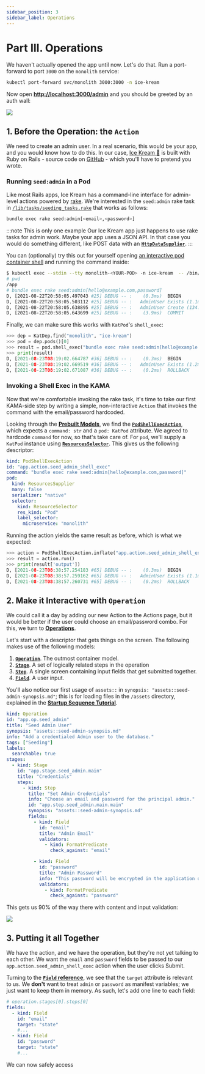 ```yaml
---
sidebar_position: 3
sidebar_label: Operations
---
```


# Part III. Operations

We haven't actually opened the app until now. Let's do that. Run a port-forward
to port `3000` on the `monolith` service:

```bash
kubectl port-forward svc/monolith 3000:3000 -n ice-kream
```

Now open **[http://localhost:3000/admin](http://localhost:3000/admin)** and you should be greeted
by an auth wall:

![](/img/walkthrough/no-admin.png)







## 1. Before the Operation: the `Action`

We need to create an admin user. In a real scenario, this would be your app, and 
you would know how to do this. In our case, 
[Ice Kream 🍦](https://github.com/nmachine-io/mono/tree/master/ice-kream)
is built with Ruby on Rails - source code on 
[GitHub](https://github.com/nmachine-io/mono/tree/master/ice-kream/ice-kream-app) - 
which you'll have to pretend you wrote.



### Running `seed:admin` in a Pod 

Like most Rails apps, Ice Kream has a command-line interface
for admin-level actions powered by [rake](https://guides.rubyonrails.org/v4.2/command_line.html).
 We're interested in the `seed:admin` rake task in 
[`/lib/tasks/seeding_tasks.rake`](https://github.com/nmachine-io/mono/blob/master/ice-kream/ice-kream-app/lib/tasks/seeding_tasks.rake)
that works as follows:

```bash
bundle exec rake seed:admin[<email>,<password>]
```

:::note This is only one example
Our Ice Kream app just happens to use rake tasks for admin work. Maybe your app uses a JSON API.
In that case you would do something different, like POST data with an 
**[`HttpDataSupplier`](/nope)**.
:::


You can (optionally) try this out for yourself opening 
[an interactive pod container shell](https://kubernetes.io/docs/reference/kubectl/cheatsheet/#interacting-with-running-pods) 
and running the command inside:

```bash title="$"
$ kubectl exec --stdin --tty monolith-<YOUR-POD> -n ice-kream  -- /bin/sh
# pwd
/app
# bundle exec rake seed:admin[hello@example.com,password]
D, [2021-08-22T20:58:05.497043 #25] DEBUG -- :    (0.3ms)  BEGIN
D, [2021-08-22T20:58:05.503112 #25] DEBUG -- :   AdminUser Exists (1.1ms)  SELECT  1 AS one FROM "admin_users" WHERE "admin_users"."email" = $1 LIMIT $2  [["email", "hello@example.com"], ["LIMIT", 1]]
D, [2021-08-22T20:58:05.638895 #25] DEBUG -- :   AdminUser Create (134.2ms)  INSERT INTO "admin_users" ("email", "encrypted_password", "created_at", "updated_at") VALUES ($1, $2, $3, $4) RETURNING "id"  [["email", "hello@example.com"], ["encrypted_password", "$2a$11$yT290E9K32FG22.TST6CLeJjNvWs2alaUNSXFR598d//5SP3QfAIa"], ["created_at", "2021-08-22 20:58:05.503942"], ["updated_at", "2021-08-22 20:58:05.503942"]]
D, [2021-08-22T20:58:05.643699 #25] DEBUG -- :    (3.9ms)  COMMIT
```

Finally, we can make sure this works with `KatPod`'s `shell_exec`:

```python title="$ python main.py console"
>>> dep = KatDep.find("monolith", "ice-kream")
>>> pod = dep.pods()[0]
>>> result = pod.shell_exec("bundle exec rake seed:admin[hello@example.com,password]")
>>> print(result)
D, [2021-08-23T08:19:02.664787 #36] DEBUG -- :    (0.3ms)  BEGIN
D, [2021-08-23T08:19:02.669519 #36] DEBUG -- :   AdminUser Exists (1.2ms)  SELECT  1 AS one FROM "admin_users" WHERE "admin_users"."email" = $1 LIMIT $2  [["email", "hello@example.com"], ["LIMIT", 1]]
D, [2021-08-23T08:19:02.671087 #36] DEBUG -- :    (0.2ms)  ROLLBACK
```





### Invoking a Shell Exec in the KAMA 

Now that we're comfortable invoking the rake task, it's time to take our first KAMA-side
step by writing a simple, non-interactive `Action` that invokes the command with the email/password
hardcoded.

Looking through the **[Prebuilt Models](/prebuilt-models)**, we find the 
**[`PodShellExecAction`](/nope)**, which expects a `command: str` and a `pod: KatPod` attribute. We agreed
to hardcode `command` for now, so that's take care of. For `pod`, we'll supply a `KatPod` 
instance using **[`ResourcesSelector`](/nope)**. This gives us the following descriptor:

```yaml title="descriptors/operations/seed_admin/shell_action.yaml"
kind: PodShellExecAction
id: "app.action.seed_admin_shell_exec"
command: "bundle exec rake seed:admin[hello@example.com,password]"
pod:
  kind: ResourcesSupplier
  many: false
  serializer: "native"
  selector:
    kind: ResourceSelector
    res_kind: "Pod"
    label_selector:
      microservice: "monolith"
```

Running the action yields the same result as before, which is what we expected:

 ```python title="$ python main.py console"
>>> action = PodShellExecAction.inflate("app.action.seed_admin_shell_exec")
>>> result = action.run()
>>> print(result['output'])
D, [2021-08-23T08:38:57.254183 #65] DEBUG -- :    (0.3ms)  BEGIN
D, [2021-08-23T08:38:57.259162 #65] DEBUG -- :   AdminUser Exists (1.1ms)  SELECT  1 AS one FROM "admin_users" WHERE "admin_users"."email" = $1 LIMIT $2  [["email", "hello@example.com"], ["LIMIT", 1]]
D, [2021-08-23T08:38:57.260731 #65] DEBUG -- :    (0.2ms)  ROLLBACK
 ```








## 2. Make it Interactive with `Operation`

We could call it a day by adding our new Action to the Actions page, but it would
be better if the user could choose an email/password combo. For this, we turn to
**[Operations](/prebuilt-models/operations/operations)**. 

Let's start with a descriptor that gets things on the screen. The following makes use of the 
following models:
1. **[`Operation`](/prebuilt-models/operations/operation)**. The outmost container model.
1. **[`Stage`](/prebuilt-models/operations/operation)**. A set of logically related steps in the operation
1. **[`Step`](/prebuilt-models/operations/operation)**. A single screen containing input fields that get submitted together.
1. **[`Field`](/prebuilt-models/operations/operation)**. A user input.

You'll also notice our first usage of `assets::` in `synopsis: "assets::seed-admin-synopsis.md"`; this is 
for loading files in the `/assets` directory, explained in the
 **[Startup Sequence Tutorial](/tutorials/startup-sequence-tutorial)**.

```yaml title="descriptors/operations/seed_admin/operation.yaml"
kind: Operation
id: "app.op.seed_admin"
title: "Seed Admin User"
synopsis: "assets::seed-admin-synopsis.md"
info: "Add a credentialed Admin user to the database."
tags: ["Seeding"]
labels:
  searchable: true
stages:
  - kind: Stage
    id: "app.stage.seed_admin.main"
    title: "Credentials"
    steps:
      - kind: Step
        title: "Set Admin Credentials"
        info: "Choose an email and password for the principal admin."
        id: "app.step.seed_admin.main.main"
        synopsis: "assets::seed-admin-synopsis.md"
        fields:
          - kind: Field
            id: "email"
            title: "Admin Email"
            validators:
              - kind: FormatPredicate
                check_against: "email"

          - kind: Field
            id: "password"
            title: "Admin Password"
            info: "This password will be encrypted in the application database; it will not be saved by NMachine; you are responsible for it."
            validators:
              - kind: FormatPredicate
                check_against: "password"
```

This gets us 90% of the way there with content and input validation:

![](/img/walkthrough/operation-one.png)







## 3. Putting it all Together

We have the action, and we have the operation, but they're not yet talking to each other. 
We want the `email` and `password` fields to be passed to our `app.action.seed_admin_shell_exec`
action when the user clicks Submit. 

Turning to the **[`Field` reference](/asd)**, we see that the `target` attribute is relevant to us.
We **don't** want to treat `admin` or `password` as manifest variables; we just want to keep them in 
memory. As such, let's add one line to each field:

```yaml title="descriptors/operations/seed_admin/operation.yaml"
# operation.stages[0].steps[0]
fields:
  - kind: Field
    id: "email"
    target: "state"
    #...
  - kind: Field
    id: "password"
    target: "state"
    #...
``` 

We can now safely access 



